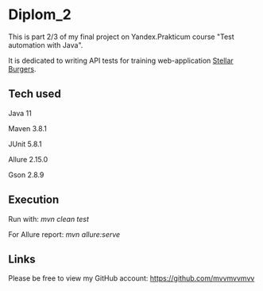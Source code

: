 # Diplom_2

This is part 2/3 of my final project on Yandex.Prakticum course "Test automation with Java". 

It is dedicated 
to writing API tests for training web-application [Stellar Burgers](https://stellarburgers.nomoreparties.site/).

## Tech used
Java 11

Maven 3.8.1

JUnit 5.8.1

Allure 2.15.0

Gson 2.8.9

## Execution

Run with: *mvn clean test*

For Allure report: *mvn allure:serve*

## Links
Please be free to view my GitHub account: https://github.com/mvvmvvmvv


